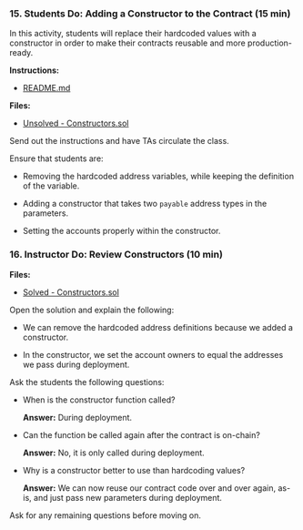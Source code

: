 ### 15. Students Do: Adding a Constructor to the Contract (15 min)

In this activity, students will replace their hardcoded values with a constructor in order to make their contracts
reusable and more production-ready.

**Instructions:**

* [README.md](Activities/15-Stu_Adding_Constructor/README.md)

**Files:**

* [Unsolved - Constructors.sol](Activities/15-Stu_Adding_Constructor/Unsolved/Constructors.sol)

Send out the instructions and have TAs circulate the class.

Ensure that students are:

* Removing the hardcoded address variables, while keeping the definition of the variable.

* Adding a constructor that takes two `payable` address types in the parameters.

* Setting the accounts properly within the constructor.

### 16. Instructor Do: Review Constructors (10 min)

**Files:**

* [Solved - Constructors.sol](Activities/15-Stu_Adding_Constructor/Solved/Constructors.sol)

Open the solution and explain the following:

* We can remove the hardcoded address definitions because we added a constructor.

* In the constructor, we set the account owners to equal the addresses we pass during deployment.

Ask the students the following questions:

* When is the constructor function called?

  **Answer:** During deployment.

* Can the function be called again after the contract is on-chain?

  **Answer:** No, it is only called during deployment.

* Why is a constructor better to use than hardcoding values?

  **Answer:** We can now reuse our contract code over and over again, as-is, and just pass new parameters during deployment.

Ask for any remaining questions before moving on.

